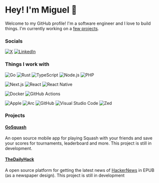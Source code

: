 # Hey! I'm Miguel 👋

Welcome to my GitHub profile! I'm a software engineer and I love to build things. I'm currently working on a [few projects](#projects).

### Socials

[![X](https://img.shields.io/badge/@miguel_damota-000?style=for-the-badge&logo=x&logoColor=white)](https://x.com/@miguel_damota)
[![LinkedIn](https://img.shields.io/badge/miguel_da_mota-0A66C2?style=for-the-badge&logo=linkedin&logoColor=white)](https://www.linkedin.com/in/miguel-da-mota-9495a22bb)

### Things I work with

![Go](https://img.shields.io/badge/Go-00ADD8?style=for-the-badge&logo=go&logoColor=white)
![Rust](https://img.shields.io/badge/Rust-000?style=for-the-badge&logo=rust&logoColor=white)
![TypeScript](https://img.shields.io/badge/TypeScript-3178C6?style=for-the-badge&logo=typescript&logoColor=white)
![Node.js](https://img.shields.io/badge/Node.js-339933?style=for-the-badge&logo=node.js&logoColor=white)
![PHP](https://img.shields.io/badge/PHP-777BB4?style=for-the-badge&logo=php&logoColor=white)

![Next.js](https://img.shields.io/badge/Next.js-000?style=for-the-badge&logo=next.js&logoColor=white)
![React](https://img.shields.io/badge/React-61DAFB?style=for-the-badge&logo=react&logoColor=white)
![React Native](https://img.shields.io/badge/React_Native-61DAFB?style=for-the-badge&logo=react&logoColor=white)

![Docker](https://img.shields.io/badge/Docker-2496ED?style=for-the-badge&logo=docker&logoColor=white)
![GitHub Actions](https://img.shields.io/badge/GitHub_Actions-2088FF?style=for-the-badge&logo=github-actions&logoColor=white)

![Apple](https://img.shields.io/badge/Apple-000?style=for-the-badge&logo=apple&logoColor=white)
![Arc](https://img.shields.io/badge/Arc-FCBFBD?style=for-the-badge&logo=arc&logoColor=white)
![GitHub](https://img.shields.io/badge/GitHub-181717?style=for-the-badge&logo=github&logoColor=white)
![Visual Studio Code](https://img.shields.io/badge/Zed-084CCF?style=for-the-badge&logo=vscode&logoColor=white)
![Zed](https://img.shields.io/badge/Zed-084CCF?style=for-the-badge&logo=zed-industries&logoColor=white)

### Projects

#### [GoSquash](https://github.com/gosquash)

An open source mobile app for playing Squash with your friends and save your scores for tournaments, leaderboard and more. This project is still in development.

#### [TheDailyHack](https://github.com/migueldamota/thedailyhack)

A open source platform for getting the latest news of [HackerNews](https://news.ycombinator.com) in EPUB (as a newspaper design). This project is still in development
